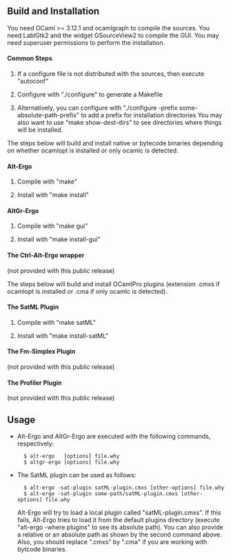 ## Build and Installation

  You need OCaml >= 3.12.1 and ocamlgraph to compile the
  sources. You need LablGtk2 and the widget GSourceView2 to compile
  the GUI. You may need superuser permissions to perform the
  installation.

#### Common Steps

  1. If a configure file is not distributed with the sources, then
  execute "autoconf"

  2. Configure with "./configure" to generate a Makefile

  3. Alternatively, you can configure with "./configure -prefix
  some-absolute-path-prefix" to add a prefix for installation
  directories You may also want to use "make show-dest-dirs" to see
  directories where things will be installed.

The steps below will build and install native or bytecode binaries
depending on whether ocamlopt is installed or only ocamlc is detected.

#### Alt-Ergo

  1. Compile with "make"

  2. Install with "make install"
 
#### AltGr-Ergo

  1. Compile with "make gui"
  
  2. Install with "make install-gui"
 
#### The Ctrl-Alt-Ergo wrapper
   (not provided with this public release)

The steps below will build and install OCamlPro plugins (extension
.cmxs if ocamlopt is installed or .cma if only ocamlc is detected).

#### The SatML Plugin

  1. Compile with "make satML"

  2. Install with "make install-satML"

#### The Fm-Simplex Plugin
   (not provided with this public release)


#### The Profiler Plugin
   (not provided with this public release)


## Usage

- Alt-Ergo and AltGr-Ergo are executed with the following commands,
  respectively:

        $ alt-ergo   [options] file.why
        $ altgr-ergo [options] file.why

- The SatML plugin can be used as follows: 

        $ alt-ergo -sat-plugin satML-plugin.cmxs [other-options] file.why
        $ alt-ergo -sat-plugin some-path/satML-plugin.cmxs [other-options] file.why

   Alt-Ergo will try to load a local plugin called
   "satML-plugin.cmxs". If this fails, Alt-Ergo tries to load it from
   the default plugins directory (execute "alt-ergo -where plugins" to
   see its absolute path). You can also provide a relative or an
   absolute path as shown by the second command above. Also, you
   should replace ".cmxs" by ".cma" if you are working with bytcode
   binaries.
